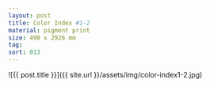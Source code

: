 ```yaml
---
layout: post
title: Color Index #1-2
material: pigment print
size: 490 x 2926 mm
tag:
sort: 013
---
```


![{{ post.title }}]({{ site.url }}/assets/img/color-index1-2.jpg)
